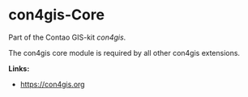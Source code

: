 con4gis-Core
=============

Part of the Contao GIS-kit *con4gis*.

The con4gis core module is required by all other con4gis extensions.

**Links:**
- https://con4gis.org